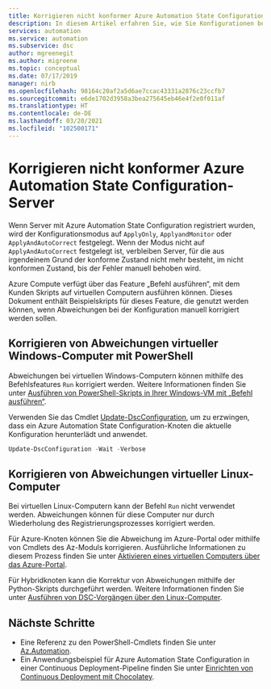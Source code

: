 ```yaml
---
title: Korrigieren nicht konformer Azure Automation State Configuration-Server
description: In diesem Artikel erfahren Sie, wie Sie Konfigurationen bedarfsabhängig erneut auf Server anwenden, bei denen sich der Konfigurationszustand verändert hat.
services: automation
ms.service: automation
ms.subservice: dsc
author: mgreenegit
ms.author: migreene
ms.topic: conceptual
ms.date: 07/17/2019
manager: nirb
ms.openlocfilehash: 98164c20af2a5d6ae7ccac43331a2876c23ccfb7
ms.sourcegitcommit: e6de1702d3958a3bea275645eb46e4f2e0f011af
ms.translationtype: HT
ms.contentlocale: de-DE
ms.lasthandoff: 03/20/2021
ms.locfileid: "102500171"
---
```

# <a name="remediate-noncompliant-azure-automation-state-configuration-servers"></a>Korrigieren nicht konformer Azure Automation State Configuration-Server

Wenn Server mit Azure Automation State Configuration registriert wurden, wird der Konfigurationsmodus auf `ApplyOnly`, `ApplyandMonitor` oder `ApplyAndAutoCorrect` festgelegt. Wenn der Modus nicht auf `ApplyAndAutoCorrect` festgelegt ist, verbleiben Server, für die aus irgendeinem Grund der konforme Zustand nicht mehr besteht, im nicht konformen Zustand, bis der Fehler manuell behoben wird.

Azure Compute verfügt über das Feature „Befehl ausführen“, mit dem Kunden Skripts auf virtuellen Computern ausführen können.
Dieses Dokument enthält Beispielskripts für dieses Feature, die genutzt werden können, wenn Abweichungen bei der Konfiguration manuell korrigiert werden sollen.

## <a name="correct-drift-of-windows-virtual-machines-using-powershell"></a>Korrigieren von Abweichungen virtueller Windows-Computer mit PowerShell

Abweichungen bei virtuellen Windows-Computern können mithilfe des Befehlsfeatures `Run` korrigiert werden. Weitere Informationen finden Sie unter [Ausführen von PowerShell-Skripts in Ihrer Windows-VM mit „Befehl ausführen“](../virtual-machines/windows/run-command.md).

Verwenden Sie das Cmdlet [Update-DscConfiguration](/powershell/module/psdesiredstateconfiguration/update-dscconfiguration), um zu erzwingen, dass ein Azure Automation State Configuration-Knoten die aktuelle Konfiguration herunterlädt und anwendet.

```powershell
Update-DscConfiguration -Wait -Verbose
```

## <a name="correct-drift-of-linux-virtual-machines"></a>Korrigieren von Abweichungen virtueller Linux-Computer

Bei virtuellen Linux-Computern kann der Befehl `Run` nicht verwendet werden. Abweichungen können für diese Computer nur durch Wiederholung des Registrierungsprozesses korrigiert werden. 

Für Azure-Knoten können Sie die Abweichung im Azure-Portal oder mithilfe von Cmdlets des Az-Moduls korrigieren. Ausführliche Informationen zu diesem Prozess finden Sie unter [Aktivieren eines virtuellen Computers über das Azure-Portal](automation-dsc-onboarding.md#enable-a-vm-using-azure-portal).

Für Hybridknoten kann die Korrektur von Abweichungen mithilfe der Python-Skripts durchgeführt werden. Weitere Informationen finden Sie unter [Ausführen von DSC-Vorgängen über den Linux-Computer](https://github.com/Microsoft/PowerShell-DSC-for-Linux#performing-dsc-operations-from-the-linux-computer).

## <a name="next-steps"></a>Nächste Schritte

- Eine Referenz zu den PowerShell-Cmdlets finden Sie unter [Az.Automation](/powershell/module/az.automation/#automation).
- Ein Anwendungsbeispiel für Azure Automation State Configuration in einer Continuous Deployment-Pipeline finden Sie unter [Einrichten von Continuous Deployment mit Chocolatey](automation-dsc-cd-chocolatey.md).
